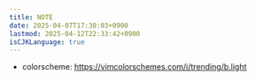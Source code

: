 ```yaml
---
title: NOTE
date: 2025-04-07T17:30:03+0900
lastmod: 2025-04-12T22:33:42+0900
isCJKLanguage: true
---
```


- colorscheme:
  <https://vimcolorschemes.com/i/trending/b.light>
